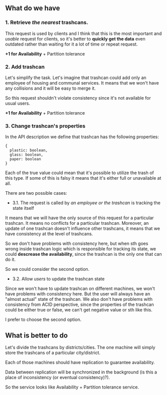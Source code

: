 ## What do we have

### 1. Retrieve *the nearest* trashcans.

This request is used by clients and I think that this is the most important and _usable_ request for clients,
so it's better to __quickly get the data__ even outdated rather than waiting for it a lot of time or repeat request.

__+1 for Availability__ + Partition tolerance

### 2. Add trashcan

Let's simplify the task. Let's imagine that trashcan could add only an employee of housing and communal services.
It means that we won't have any collisions and it will be easy to merge it.

So this request shouldn't violate consistency since it's not available for usual users.

__+1 for Availability__ + Partition tolerance

### 3. Change trashcan's properties

In the API description we define that trashcan has the following properties:

```
{
  plastic: boolean,
  glass: boolean,
  paper: boolean
}
```

Each of the true value could mean that it's possible to utilize the trash of this type. 
If some of this is falsy it means that it's either full or unavailable at all.

There are two possible  cases:

- 3.1. The request is called by _an employee or the trashcan_ is tracking the state itself

It means that we will have the only source of this request for a particular trashcan. It means no conflicts
for a particular trashcan. Moreover, an update of one trashcan doesn't influence other trashcans, 
it means that we have consistency at the level of trashcans.

So we don't have problems with consistency here, but when sth goes wrong inside trashcan logic
which is responsible for tracking its state, we could __descrease the availability__,
since the trashcan is the only one that can do it.

So we could consider the second option.

- 3.2. Allow _users_ to update the trashcan state

Since we won't have to update trashcan on different machines, we won't have problems with consistency here.
But the user will always have an "almost actual" state of the trashcan.
We also don't have problems with consistency from ACID perspective, since the properties of the trashcan could be either true or false, we can't get negative value or sth like this.

I prefer to choose the second option.

##  What is better to do

Let's divide the trashcans by districts/cities. The one machine will simply store the trashcans of a particular city/district.

Each of those machines should have replication to guarantee availability.

Data between replication will be synchronized in the background (is this a place of inconsistency (or eventual consistency)?).

So the service looks like Availability + Partition tolerance service.